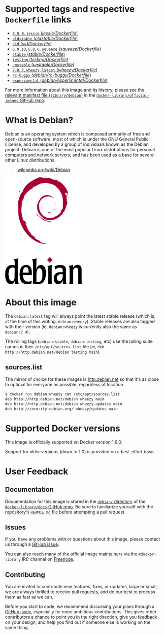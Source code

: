 # Supported tags and respective `Dockerfile` links

-	[`8.0`, `8`, `jessie` (*jessie/Dockerfile*)](https://github.com/tianon/docker-brew-debian/blob/188b27233cedf32048ee12378e8f8c6fc0fc0cb4/jessie/Dockerfile)
-	[`oldstable` (*oldstable/Dockerfile*)](https://github.com/tianon/docker-brew-debian/blob/188b27233cedf32048ee12378e8f8c6fc0fc0cb4/oldstable/Dockerfile)
-	[`sid` (*sid/Dockerfile*)](https://github.com/tianon/docker-brew-debian/blob/188b27233cedf32048ee12378e8f8c6fc0fc0cb4/sid/Dockerfile)
-	[`6.0.10`, `6.0`, `6`, `squeeze` (*squeeze/Dockerfile*)](https://github.com/tianon/docker-brew-debian/blob/188b27233cedf32048ee12378e8f8c6fc0fc0cb4/squeeze/Dockerfile)
-	[`stable` (*stable/Dockerfile*)](https://github.com/tianon/docker-brew-debian/blob/188b27233cedf32048ee12378e8f8c6fc0fc0cb4/stable/Dockerfile)
-	[`testing` (*testing/Dockerfile*)](https://github.com/tianon/docker-brew-debian/blob/188b27233cedf32048ee12378e8f8c6fc0fc0cb4/testing/Dockerfile)
-	[`unstable` (*unstable/Dockerfile*)](https://github.com/tianon/docker-brew-debian/blob/188b27233cedf32048ee12378e8f8c6fc0fc0cb4/unstable/Dockerfile)
-	[`7.8`, `7`, `wheezy`, `latest` (*wheezy/Dockerfile*)](https://github.com/tianon/docker-brew-debian/blob/188b27233cedf32048ee12378e8f8c6fc0fc0cb4/wheezy/Dockerfile)
-	[`rc-buggy` (*debian/rc-buggy/Dockerfile*)](https://github.com/tianon/dockerfiles/blob/cbaa8629f8619689ff4caae5b209d2928bcae8be/debian/rc-buggy/Dockerfile)
-	[`experimental` (*debian/experimental/Dockerfile*)](https://github.com/tianon/dockerfiles/blob/cbaa8629f8619689ff4caae5b209d2928bcae8be/debian/experimental/Dockerfile)

For more information about this image and its history, please see the [relevant manifest file (`library/debian`)](https://github.com/docker-library/official-images/blob/master/library/debian) in the [`docker-library/official-images` GitHub repo](https://github.com/docker-library/official-images).

# What is Debian?

Debian is an operating system which is composed primarily of free and open-source software, most of which is under the GNU General Public License, and developed by a group of individuals known as the Debian project. Debian is one of the most popular Linux distributions for personal computers and network servers, and has been used as a base for several other Linux distributions.

> [wikipedia.org/wiki/Debian](https://en.wikipedia.org/wiki/Debian)

![logo](https://raw.githubusercontent.com/docker-library/docs/master/debian/logo.png)

# About this image

The `debian:latest` tag will always point the latest stable release (which is, at the time of this writing, `debian:wheezy`). Stable releases are also tagged with their version (ie, `debian:wheezy` is currently also the same as `debian:7.4`).

The rolling tags (`debian:stable`, `debian:testing`, etc) use the rolling suite names in their `/etc/apt/sources.list` file (ie, `deb
http://http.debian.net/debian testing main`).

## sources.list

The mirror of choice for these images is [http.debian.net](http://http.debian.net) so that it's as close to optimal for everyone as possible, regardless of location.

	$ docker run debian:wheezy cat /etc/apt/sources.list
	deb http://http.debian.net/debian wheezy main
	deb http://http.debian.net/debian wheezy-updates main
	deb http://security.debian.org/ wheezy/updates main

# Supported Docker versions

This image is officially supported on Docker version 1.6.0.

Support for older versions (down to 1.0) is provided on a best-effort basis.

# User Feedback

## Documentation

Documentation for this image is stored in the [`debian/` directory](https://github.com/docker-library/docs/tree/master/debian) of the [`docker-library/docs` GitHub repo](https://github.com/docker-library/docs). Be sure to familiarize yourself with the [repository's `REAMDE.md` file](https://github.com/docker-library/docs/blob/master/README.md) before attempting a pull request.

## Issues

If you have any problems with or questions about this image, please contact us through a [GitHub issue](https://github.com/tianon/docker-brew-debian/issues).

You can also reach many of the official image maintainers via the `#docker-library` IRC channel on [Freenode](https://freenode.net).

## Contributing

You are invited to contribute new features, fixes, or updates, large or small; we are always thrilled to receive pull requests, and do our best to process them as fast as we can.

Before you start to code, we recommend discussing your plans through a [GitHub issue](https://github.com/tianon/docker-brew-debian/issues), especially for more ambitious contributions. This gives other contributors a chance to point you in the right direction, give you feedback on your design, and help you find out if someone else is working on the same thing.

